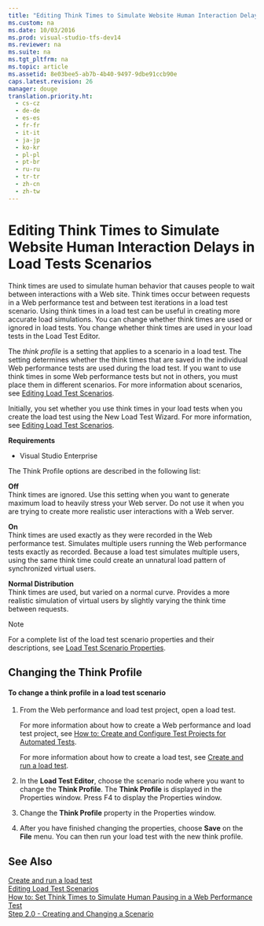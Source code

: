 ```yaml
---
title: "Editing Think Times to Simulate Website Human Interaction Delays in Load Tests Scenarios"
ms.custom: na
ms.date: 10/03/2016
ms.prod: visual-studio-tfs-dev14
ms.reviewer: na
ms.suite: na
ms.tgt_pltfrm: na
ms.topic: article
ms.assetid: 8e03bee5-ab7b-4b40-9497-9dbe91ccb90e
caps.latest.revision: 26
manager: douge
translation.priority.ht: 
  - cs-cz
  - de-de
  - es-es
  - fr-fr
  - it-it
  - ja-jp
  - ko-kr
  - pl-pl
  - pt-br
  - ru-ru
  - tr-tr
  - zh-cn
  - zh-tw
---
```

# Editing Think Times to Simulate Website Human Interaction Delays in Load Tests Scenarios
Think times are used to simulate human behavior that causes people to wait between interactions with a Web site. Think times occur between requests in a Web performance test and between test iterations in a load test scenario. Using think times in a load test can be useful in creating more accurate load simulations. You can change whether think times are used or ignored in load tests. You change whether think times are used in your load tests in the Load Test Editor.  
  
 The *think profile* is a setting that applies to a scenario in a load test. The setting determines whether the think times that are saved in the individual Web performance tests are used during the load test. If you want to use think times in some Web performance tests but not in others, you must place them in different scenarios. For more information about scenarios, see [Editing Load Test Scenarios](../dv_TeamTestALM/Editing-Load-Test-Scenarios-Using-the-Load-Test-Editor.md).  
  
 Initially, you set whether you use think times in your load tests when you create the load test using the New Load Test Wizard. For more information, see [Editing Load Test Scenarios](../dv_TeamTestALM/Editing-Load-Test-Scenarios-Using-the-Load-Test-Editor.md).  
  
 **Requirements**  
  
-   Visual Studio Enterprise  
  
 The Think Profile options are described in the following list:  
  
 **Off**  
 Think times are ignored. Use this setting when you want to generate maximum load to heavily stress your Web server. Do not use it when you are trying to create more realistic user interactions with a Web server.  
  
 **On**  
 Think times are used exactly as they were recorded in the Web performance test. Simulates multiple users running the Web performance tests exactly as recorded. Because a load test simulates multiple users, using the same think time could create an unnatural load pattern of synchronized virtual users.  
  
 **Normal Distribution**  
 Think times are used, but varied on a normal curve. Provides a more realistic simulation of virtual users by slightly varying the think time between requests.  
  
> [!NOTE]
>  For a complete list of the load test scenario properties and their descriptions, see [Load Test Scenario Properties](../dv_TeamTestALM/Load-Test-Scenario-Properties.md).  
  
##  <a name="EditingThinkTimesChanging"></a> Changing the Think Profile  
  
#### To change a think profile in a load test scenario  
  
1.  From the Web performance and load test project, open a load test.  
  
     For more information about how to create a Web performance and load test project, see [How to: Create and Configure Test Projects for Automated Tests](assetId:///8aabbd72-7d00-4823-93ac-24d02d67503b).  
  
     For more information about how to create a load test, see [Create and run a load test](assetId:///7041cbcf-9ab1-4579-98ff-8f296aeaded4).  
  
2.  In the **Load Test Editor**, choose the scenario node where you want to change the **Think Profile**. The **Think Profile** is displayed in the Properties window. Press F4 to display the Properties window.  
  
3.  Change the **Think Profile** property in the Properties window.  
  
4.  After you have finished changing the properties, choose **Save** on the **File** menu. You can then run your load test with the new think profile.  
  
## See Also  
 [Create and run a load test](assetId:///7041cbcf-9ab1-4579-98ff-8f296aeaded4)   
 [Editing Load Test Scenarios](../dv_TeamTestALM/Editing-Load-Test-Scenarios-Using-the-Load-Test-Editor.md)   
 [How to: Set Think Times to Simulate Human Pausing in a Web Performance Test](../Topic/How%20to:%20Set%20Think%20Times%20to%20Simulate%20Human%20Pausing%20in%20a%20Web%20Performance%20Test.md)   
 [Step 2.0 - Creating and Changing a Scenario](../Topic/Creating%20load%20tests.md#CreatingLoadTestsUsingWizardStep2)